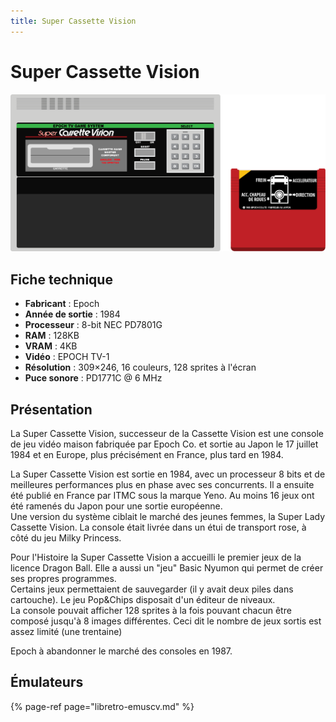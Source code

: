 ```yaml
---
title: Super Cassette Vision
---
```


# Super Cassette Vision

![](/migration-images/emulateurs/consoles-de-salon/super-cassette-vision/super-cassette-vision.svg)

## Fiche technique

* **Fabricant** : Epoch
* **Année de sortie** : 1984
* **Processeur** : 8-bit NEC PD7801G
* **RAM** : 128KB
* **VRAM** : 4KB
* **Vidéo** : EPOCH TV-1
* **Résolution** : 309×246, 16 couleurs, 128 sprites à l'écran
* **Puce sonore** : PD1771C @ 6 MHz

## Présentation

La Super Cassette Vision, successeur de la Cassette Vision est une console de jeu vidéo maison fabriquée par Epoch Co. et sortie au Japon le 17 juillet 1984 et en Europe, plus précisément en France, plus tard en 1984.

La Super Cassette Vision est sortie en 1984, avec un processeur 8 bits et de meilleures performances plus en phase avec ses concurrents. Il a ensuite été publié en France par ITMC sous la marque Yeno. Au moins 16 jeux ont été ramenés du Japon pour une sortie européenne.  
Une version du système ciblait le marché des jeunes femmes, la Super Lady Cassette Vision. La console était livrée dans un étui de transport rose, à côté du jeu Milky Princess.

Pour l'Histoire la Super Cassette Vision a accueilli le premier jeux de la licence Dragon Ball. Elle a aussi un "jeu" Basic Nyumon qui permet de créer ses propres programmes.  
Certains jeux permettaient de sauvegarder \(il y avait deux piles dans cartouche\). Le jeu Pop&Chips disposait d'un éditeur de niveaux.  
La console pouvait afficher 128 sprites à la fois pouvant chacun être composé jusqu'à 8 images différentes. Ceci dit le nombre de jeux sortis est assez limité \(une trentaine\)

Epoch à abandonner le marché des consoles en 1987.

## Émulateurs

{% page-ref page="libretro-emuscv.md" %}

